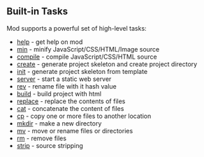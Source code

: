 ## Built-in Tasks
Mod supports a powerful set of high-level tasks:

* [help](https://github.com/modulejs/modjs/tree/master/doc/tasks/help.md) - get help on mod 
* [min](https://github.com/modulejs/modjs/tree/master/doc/tasks/min.md) - minify JavaScript/CSS/HTML/Image source 
* [compile](https://github.com/modulejs/modjs/tree/master/doc/tasks/compile.md) - compile JavaScript/CSS/HTML source 
* [create](https://github.com/modulejs/modjs/tree/master/doc/tasks/create.md) - generate project skeleton and create project directory 
* [init](https://github.com/modulejs/modjs/tree/master/doc/tasks/init.md) - generate project skeleton from template 
* [server](https://github.com/modulejs/modjs/tree/master/doc/tasks/server.md) - start a static web server 
* [rev](https://github.com/modulejs/modjs/tree/master/doc/tasks/rev.md) - rename file with it hash value 
* [build](https://github.com/modulejs/modjs/tree/master/doc/tasks/build.md) - build project with html 
* [replace](https://github.com/modulejs/modjs/tree/master/doc/tasks/replace.md) - replace the contents of files 
* [cat](https://github.com/modulejs/modjs/tree/master/doc/tasks/cat.md) - concatenate the content of files 
* [cp](https://github.com/modulejs/modjs/tree/master/doc/tasks/cp.md) - copy one or more files to another location 
* [mkdir](https://github.com/modulejs/modjs/tree/master/doc/tasks/mkdir.md) - make a new directory 
* [mv](https://github.com/modulejs/modjs/tree/master/doc/tasks/mv.md) - move or rename files or directories 
* [rm](https://github.com/modulejs/modjs/tree/master/doc/tasks/rm.md) - remove files 
* [strip](https://github.com/modulejs/modjs/tree/master/doc/tasks/strip.md) - source stripping 
